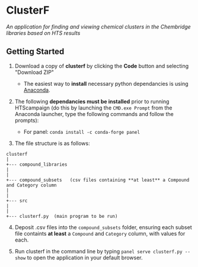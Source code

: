 # ClusterF
*An application for finding and viewing chemical clusters in the Chembridge libraries based on HTS results*

## Getting Started

1. Download a copy of **clusterf** by clicking the **Code** button and selecting "Download ZIP"
    - The easiest way to **install** necessary python dependancies is using [Anaconda](https://www.anaconda.com/products/individual).
 
2. The following **dependancies must be installed** prior to running HTScampaign (do this by launching the `CMD.exe Prompt` from the Anaconda launcher, type the following commands and follow the prompts):
    - For panel: `conda install -c conda-forge panel`

3. The file structure is as follows:  

```
clusterf
|
+--- compound_libraries
|
|
+--- compound_subsets   (csv files containing **at least** a Compound and Category column
|
|
+--- src
|   
|
+--- clusterf.py  (main program to be run)
```

4. Deposit .csv files into the `compound_subsets` folder, ensuring each subset file containts **at least** a  `Compound` and `Category` column, with values for each.

5. Run clusterf in the command line by typing `panel serve clusterf.py --show` to open the application in your default browser.
